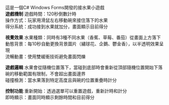 這是一個C# Windows Forms開發的接水果小遊戲\
**遊戲機制**
遊戲時間：120秒倒數計時\
操作方式：玩家用滑鼠左右移動碗來接住落下的水果\
得分系統：成功接到水果就加分，畫面顯示目前得分

**視覺效果**
水果種類：同時有3種不同水果（香蕉、草莓、番茄）從畫面上方落下\
動態背景：每10秒自動更換背景圖片（繡球花、企鵝、鬱金香），以半透明效果呈現\
流暢動畫：使用雙緩衝技術避免畫面閃爍

**遊戲邏輯**
水果會從隨機位置落下，當碰到底部時會重新從頂部隨機位置開始下落\
碗的移動範圍有限制，不會超出畫面邊界\
碰撞檢測：當水果落到特定高度且與碗的位置重疊時計分

**控制功能**
重新開始：透過選單可以重置遊戲，重新計時和計分\
即時顯示：畫面同時顯示剩餘時間和目前得分

